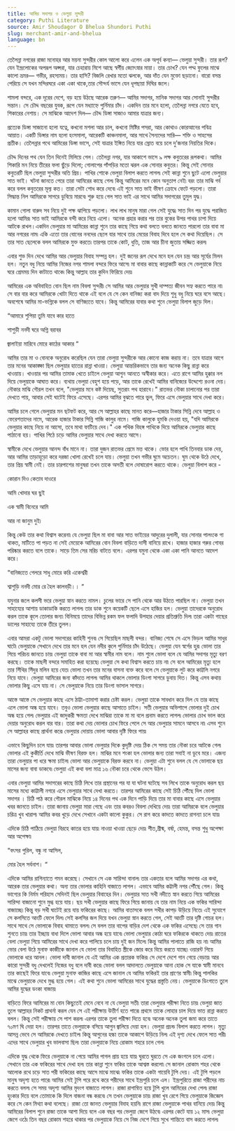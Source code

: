 ```yaml
---
title: আমির সদাগর ও ভেলুয়া সুন্দরী
category: Puthi Literature
source: Amir Shoudagor O Bhelua Shundori Puthi
slug: merchant-amir-and-bhelua
language: bn
---
```


তেলৈন্না নগরের রাজা মনোহর আর ময়না সুন্দরীর কোল আলো করে এলেন এক অপূর্ব কন্যা— ভেলুয়া সুন্দরী। তার রূপ? যেন ইন্দ্রলোকের অপরূপ অপ্সরা, যার চেহারায় মিশে আছে স্বর্গীয় জ্যোৎস্নার মায়া। তার চোখ? যেন পদ্ম ফুলের মাঝে কালো ভ্রমর— গভীর, রহস্যময়। তার হাসি? বিজলি রেখার মতো ঝলকে, আর দাঁত যেন মুক্তো ছড়ানো। বারো বসন্ত পেরিয়ে সে যখন মন্দিরঘরে একা একা থাকে,তার সৌন্দর্য ভাসে যেন ধূপছায়া দিঘির জলে।

শামলা বন্দরে, এক দূরের দেশে, বড় হয়ে উঠছে আরেক তরুণ— আমির সদাগর, মানিক সদাগর আর সোনাই সুন্দরীর সন্তান। সে চৌদ্দ বছরের যুবক, রূপে যেন মধ্যাহ্নে পুর্নিমার চাঁদ। একদিন তার মনে হলো, তেলৈন্না নগরে যেতে হবে, শিকারের নেশায়। সে মাঝিকে আদেশ দিল— চৌদ্দ ডিঙ্গা সাজাও আমার যাত্রার জন্য।

প্রত্যেক ডিঙ্গা সাজানো হলো যত্নে, কখনো মশলা আর চাল, কখনো মিষ্টির পসরা, আর কোথাও কোরআনের পবিত্র আয়াত। একটি ডিঙ্গার নাম হলো হংসমালা, আরেকটি কাঞ্চনমালা, আর সাথে সৈন্যদের সারি— শক্তি ও সাহসের প্রতীক। তেলৈন্নার পথে আমিরের ডিঙ্গা ভাসে, সেই যাত্রার ইঙ্গিত নিয়ে যার স্রোত বয়ে চলে দু’জনার নিয়তির দিকে।

চৌদ্দ দিনের পথ যেন তিন দিনেই মিলিয়ে গেল। তেলৈন্না নগর, যার আকাশে ভাসে ৯ লক্ষ কবুতরের রূপকথা। আমির শিকারি মন নিয়ে তীরের ফলা ছুঁড়ে দিলো; গোলাপের পাঁপড়ির মতো ঝরল এক সোনার কবুতর। কিন্তু সেই সোনার কবুতরটি ছিল ভেলুয়া সুন্দরীর অতি প্রিয়। পাখির শোকে ভেলুয়া বিলাপ করতে লাগল৷ সেই কান্না শুনে ছুটে এলো ভেলুয়ার সাত ভাই। ঘটনা জানতে পেরে তারা আমিরের কাছে গেল৷ কিন্তু আমিরের মনে কোন অনুতাপ নেই৷ বরং তার মাঝি গর্ব করে বলল কবুতরের মূল্য কত। তারা সেটা শোধ করে দেবে৷ এই শুনে সাত ভাই ভীষণ ক্রোধে ফেটে পড়লো। তারা সিদ্ধান্ত নিল আমিরকে সাগরে ডুবিয়ে মারবে৷ শুরু হয়ে গেল সাত ভাই এর সাথে আমির সদাগরের তুমুল যুদ্ধ।

কামান গোলা বারুদ সব নিয়ে দুই পক্ষ ঝাপিয়ে পড়লো। লাখ লাখ মানুষ মারা গেল সেই যুদ্ধে৷ সাত দিন পর যুদ্ধে পরাজিত হলো আমির৷ সাত ভাই আমিরকে বন্দী করে নিয়ে এলো। অনেক প্রহার করার পর তার বুকের উপর পাথর চাপা দিয়ে আটকে রাখল।একদিন ভেলুয়ার মা আমিরের কান্না শুনে তার কাছে গিয়ে কথা বলতে বলতে জানতে পারলো তার বাবা মা আর নগরের নাম৷ একি এতো তার বোনের ননদের ছেলে যার সাথে তার মেয়ের বিবাহ দিবে হলে সে কথা দিয়েছিল। সে তার সাত ছেলেকে বলল আমিরকে মুক্ত করতে৷ তারপর তাকে কোট, ধুতি, তাজ আর চীনা জুতায় সজ্জিত করল৷

এবার শুভ দিন দেখে আমির আর ভেলুয়ার বিবাহ সম্পন্ন হল। দুই জনের রূপ দেখে মনে হল যেন চন্দ্র আর সূর্যের মিলন হল। নতুন বধু নিয়ে আমির নিজের নগর শামলা বন্দরে ফিরে আসে৷ মা বাবার কাছে কান্নাকাটি করে সে ভেলুয়াকে নিয়ে ঘরে প্রেমময় দিন কাটাতে থাকে৷ কিন্তু আল্লাহ তার কুদিন ফিরিয়ে দেয়৷

আমিরের এক অবিবাহিত বোন ছিল নাম বিবলা সুন্দরী৷ সে আমির আর ভেলুয়ার সুখী দাম্পত্য জীবন সহ্য করতে পারে না৷ সে বার বার করে আমিরকে খোটা দিতে থাকে এই বলে যে সে কেন বানিজ্য করা বাদ দিয়ে শুধু বধু নিয়ে ঘরে বসে আছে। অবশেষে আমির মা-ভগ্নিকে বলল সে বাণিজ্যতে যাবে। কিন্তু আমিরের যাবার কথা শুনে ভেলুয়া বিলাপ জুড়ে দিল।

“আমারে শুপিয়া তুমি যাবে কার হাতে

শাশুড়ী ননদী ঘরে অগ্নি বরাবর

জ্বালাইয়া মারিবে মোরে কাঠের আকার “

আমির তার মা ও বোনকে অনুরোধ করেছিল যেন তারা ভেলুয়া সুন্দরীকে আর কোনো কাজ করায় না। তবে যাত্রার আগে তার মনের আকাঙ্ক্ষা ছিল ভেলুয়ার হাতের রান্না খাওয়া। ভেলুয়া আন্তরিকভাবে তার জন্য অনেক কিছু রান্না করে খাওয়ায়। খাওয়ার পর আমির তামাক খেতে চাইলে ভেলুয়া আগুন আনতে অস্বীকার করে। এতে রাগে আমির হুক্কার নল দিয়ে ভেলুয়াকে আঘাত করে। ব্যথায় ভেলুয়া বেহুশ হয়ে পড়ে, আর তাকে রেখেই আমির বানিজ্যের উদ্দেশ্যে রওনা দেয়। নৌকার মাঝি গৌরল তখন বলে, "ভেলুয়ার মনে কষ্ট দিয়েছ, সুতরাং পথ হারাবে।" রাতভর নৌকা চালানোর পর তারা দেখতে পায়, আবার সেই ঘাটেই ফিরে এসেছে। এরপর আমির বুঝতে পারে ভুল, ফিরে এসে ভেলুয়ার সাথে দেখা করে।

আমির চলে গেলে ভেলুয়ার মন ছটফট করে, আর সে আল্লাহর কাছে মানত করে—হাজার টাকার সিন্নি দেবে আল্লাহ ও ফেরেশতাদের নামে, আরেক হাজার টাকার সিন্নি গাজি কালুর নামে। গাজি কালুকে হুমকি দেওয়া হয়, "যদি আমিরকে ভেলুয়ার কাছে নিয়ে না আসো, তবে মাথা ফাটিয়ে দেব।" এক পথিক বিহঙ্গ পাখিকে দিয়ে আমিরকে ভেলুয়ার কাছে পাঠানো হয়। পাখির পিঠে চড়ে আমির ভেলুয়ার সাথে দেখা করতে আসে।

স্বামীকে দেখে ভেলুয়ার আনন্দ বাঁধ মানে না। তারা দুজন রাতভর প্রেমে মত্ত থাকে। ভোর হলে পাখি তিনবার ডাক দেয়, আর আমির তাড়াহুড়ো করে দরজা খোলা রেখেই চলে যায়। ভেলুয়া তখন গভীর ঘুমে অচেতন। ঘুম থেকে উঠে দেখে, তার প্রিয় স্বামী নেই। তার চারপাশের মানুষরা তখন তাকে অসতী বলে দোষারোপ করতে থাকে। ভেলুয়া বিলাপ করে -

কোরান দিও কেতাব দাওরে

আমি খোদার ঘর ছুই

এক স্বামী বিনেরে আমি

আর না জানুম দুই৷

কিন্তু কেউ তার কথা বিশ্বাস করেনা৷ যে ভেলুয়া ছিল মা বাবা আর সাত ভাইয়ের আদুরের দুলালী, যার সোনার পালংকে গা থাকত, মাটিতে পা পড়ত না সেই মেয়েকে আমিরের বোন বিবলা বাড়িতে দাসী বানিয়ে রাখে। হাজার হাজার গরুর গোবর পরিষ্কার করতে বলে তাকে। সাড়ে তিম সের মরিচ বাটতে বলে। এরপর যমুনা থেকে একা একা পানি আনতে আদেশ করে।

“বানিজ্যতে গেলরে সাধু মোরে করি একেশ্বরী

শ্বাশুড়ি ননদী মোর রে হৈল কালবড়ী।। “

যমুনার জলে কলসী ভরে ভেলুয়া স্নান করতে নামল। চুলের ভারে সে পানি থেকে আর উঠতে পারছিল না। ভেলুয়া তখন সাহায্যের আশায় ডাকাডাকি করতে লাগল৷ তার ডাক শুনে কয়েকটি ছেলে এসে হাজির হল। ভেলুয়া তাদেরকে অনুরোধ করল তাকে কূলে তোলার জন্য৷ বিনিময়ে তাদের বিভিন্ন রকম ফল ফলাদি উপহার দেয়ার প্রতিশ্রুতি দিল৷ তারা একটা গাছের ডালের সাহায্যে তাকে তীরে তুলল।

এবার আমরা একটু ভোলা সদাগরের কাহিনী শুনব৷ সে গিয়েছিল মাছলী বন্দর। বানিজ্য শেষে সে এসে ভিড়ল আমির সাধুর ঘাটে৷ ভেলুয়াকে সেখানে দেখে তার মনে হল যেন নদীর কুলে পুর্নিমার চাঁদ উঠেছে। ভেলুয়া যেন স্বর্গের হুর৷ ভোলা তার গিয়ে পরিচয় জানতে চায়৷ ভেলুয়া তাকে বাবা মা আর স্বামীর নাম বলে। নাম শুলে ভোলা বলে যে আমির সদাগর মৃত্যু বরণ করছে। তাকে মাছলী বন্দরে সমাহিত করা হয়েছে৷ ভেলুয়া সে কথা বিশ্বাস করতে চায় না৷ সে বলে আমিরের মৃত্যু হলে তার সিঁথির সিঁদুর মলিন হয়ে যেত৷ ভোলা তখন তার মনের বাসনা ব্যক্ত করে বলে সে ভেলুয়াকে লুট করে কাট্টলি নগরে নিয়ে যাবে। ভেলুয়া আমিরের জন্য কাঁদতে লাগল৷ আমির থাকলে ভোলার ডিংগা সাগরে ডুবায় দিত। কিন্তু এসব কথায় ভোলার কিছু এসে যায় না। সে ভেলুয়াকে নিয়ে তার ডিংগা ভাসাল সাগরে।

আস্তে আস্তে সে ভেলুয়ার কাছে এসে ঠাট্টা-তামাশা করার চেষ্টা করল। ভেলুয়া তাকে সাবধান করে দিল যে তার কাছে এলে ভোলা অন্ধ হয়ে যাবে। তবুও ভোলা ভেলুয়ার কাছে আসাতে চাইল। সতী ভেলুয়ার অভিশাপে ভোলার দুই চোখ অন্ধ হয়ে গেল৷ ভেলুয়ার এই জাদুকরী ক্ষমতা দেখে মাঝিরা তাকে মা মা বলে প্রনাম করতে লাগল৷ ভোলার চোখ ভাল করে দেয়ার অনুরোধ করল বার বার। তারা কথা দেয় ভোলার চোখ ফিরে পেলে সে আর ভেলুয়ার সামনে আসবে না৷ এসব শুনে সে আল্লাহর কাছে প্রার্থনা করে৷ ভেলুয়ার দোয়ায় ভোলা আবার দৃষ্টি ফিরে পায়৷

এভাবে কিছুদিন চলে যায়৷ তারপর আবার ভোলা ভেলুয়ার দিকে কুদৃষ্টি দেয়৷ ঠিক সে সময় তার নৌকা চরে আটকে গেল৷ ভোলার এই কুকীর্তি দেখে মাঝি ভীষণ বিরক্ত হল। মাঝির মনে শংকা হল ভোলার জন্য তারা সবাই না ডুবে মরে। এজন্য তারা ভেলুয়ার পা ধরে ক্ষমা চাইল৷ ভোলা আর ভেলুয়াকে বিরক্ত করবে না। ভেলুয়া এটা শুনে বলল যে সে ভোলাকে ছয় মাসের জন্য বাবা ডাকবে৷ ভেলুয়া এই কথা বলা মাত্র ১৬ নৌকা চরে থেকে ভেসে উঠল।

এবার ভেলুয়া আমির সদাগরের কাছে চিঠি লিখে তার প্রস্থানের পর যা যা ঘটনা ঘটেছে সব লিখে তাকে অনুরোধ করল ছয় মাসের মধ্যে কাট্টালী নগরে এসে ভেলুয়ার সাথে দেখা করতে। তারপর আমিরের কাছে সেই চিঠি পৌঁছে দিল ভোলা সদাগর । চিঠি পাঠ করে গৌরল মাঝিকে নিয়ে ১৪ দিনের পথ এক দিনে পাড়ি দিয়ে তার মা বাবার কাছে এসে ভেলুয়ার খবর জানতে চাইল। তারা জানায় ভেলুয়া মারা গেছে এবং তার কবরও বিবলা দেখিয়ে দেয়৷ তারা আমিরকে বলে ভেলুয়ার চরিত্র খুব খারাপ৷ আমির কবর খুড়ে দেখে সেখানে একটা কালো কুকুর। সে রাগ করে কাদতে কাদতে রাগন্যা চলে যায়৷

এদিকে চিঠি পাঠিয়ে ভেলুয়া বিরহে কাতর হয়ে যায়৷ নাওয়া খাওয়া ছেড়ে দেয়৷ শীত,গ্রীষ্ম, বর্ষা, হেমন্ত, বসন্ত শুধু অপেক্ষা আর অপেক্ষা৷

“বৎসর পুরিল, বন্ধু না আসিল,

মোর হৈল সর্বনাশ। “

এদিকে আমির রাগিন্যাতে গমন করেছে। সেখানে সে এক সারিন্দা বানাল৷ তার একতার বলে আমির সদাগর এর কথা, আরেক তার ভেলুয়ার কথা। অন্য তার ভোলার কাহিনি বাজাতে লাগল। এভাবে আমির কট্টালী নগর পৌঁছে গেল। কিন্তু ভাগ্যের কি নির্মম পরিহাস সেদিনই ছিল ভেলুয়ার বিবাহের দিন। ভেলুয়ার সাত সখী নদীতে স্নান করতে গিয়ে আমিরের সারিন্দা বাজানো শুনে মুগ্ধ হয়ে যায়। ছয় সখী ভেলুয়ার কাছে ফিরে গিয়ে জানায় যে তার নাম নিয়ে এক ফকির সারিন্দা বাজাচ্ছে৷ কিন্তু বড় সখী ঘাটেই রয়ে যায় ফকিরের কাছে। আমির বাতাসকে বলল সখীর কাপড় উড়িয়ে নিতে৷ এই সুযোগে সে কলসিতে আংটি ফেলে দিল৷ সেই কলসির জল দিয়ে যখন ভেলুয়া স্নান করতে গেল, সেই আংটি তার দৃষ্টি গোচর হল। সাথে সাথে সে ভোলাকে বিবাহ থামাতে বলল৷ সে বলল তার বাপের বাড়ির দেশ থেকে এক ফকির এসেছে৷ সে তার গান শুনতে চায়৷ তার ইচ্ছায় বাধা দিলে ভোলা আবার অন্ধ হয়ে যাবে৷ ভোলা ভেলুয়ার কোঠা ঘরে ফকিরকে থাকতে দেয়৷ রাতের বেলা ভেলুয়া গিয়ে আমিরের সাথে দেখা করে পালিয়ে চলে চায় দুই জন মিলে৷ কিন্তু আমির পালাতে রাজি হয় না৷ আমির ভোর বেলা উঠে মুনাফ কাজীকে জানাল যে ভোলা তার বিবাহিত স্ত্রীকে জোর করে বিয়ে করতে যাচ্ছে৷ ওয়ারন্ট গিয়ে ভোলাকে ধরে আনল। ভোলা দাবী জানাল যে এই আমির এক প্রতারক ফকির৷ সে দেশে দেশে গান গেয়ে বেড়ায়৷ আর কারো সুন্দরী বধু দেখলেই নিজের বধু বলে দাবী করে৷ ভোলা বলল আদালতে ভেলুয়াকে আনা হোক সে যাকে স্বামী মানবে তার কাছেই ফিরে যাবে৷ ভেলুয়া মুনাফ কাজির কাছে এসে জানাল যে আমির ফকিরই তার প্রাণের স্বামী৷ কিন্তু পালকির মাঝে ভেলুয়াকে দেখে মুগ্ধ হয়ে গেল। এই কথা শুনে ভোলা আমিরের সাথে যুদ্ধের প্রস্তুতি নেয়। ভেলুয়াকে ডিংগাতে তুলে আমির যুদ্ধের ডংকা বাজায়৷

বাড়িতে ফিরে আমিরের মা বোন কিছুতেই মেনে নেবে না যে ভেলুয়া সতী৷ তারা ভেলুয়ার পরীক্ষা নিতে চায়৷ ভেলুয়া জাত তুলে আল্লাহর নিকট প্রাথর্না করল যেন সে এই পরীক্ষায় উত্তীর্ণ হতে পারে৷ প্রথমে তাকে লোহার চাল দিয়ে ভাত রান্না করতে বলল। কিন্তু সেই পরীক্ষায় সে পাশ করল৷ এরপর তাকে তুলা পরীক্ষা দিতে হবে৷ অনেক অনেক তুলা জমা করে তাতে ৭০মণ ঘি দেয়া হল। তারপর তাতে ভেলুয়াকে বসিয়ে আগুন জ্বালিয়ে দেয়া হল। ভেলুয়া প্রচন্ড বিলাপ করতে লাগল। মৃত্যু আসন্ন ভেবে সে আমিরকে দেখতে চাইল৷ কিন্তু আগুনের হল্কা তাকে আকাশে উড়িয়ে নিল৷ এই দৃশ্য দেখে ফেলে সাত পরী৷ এদের সাথে ভেলুয়ার খুব ভালবাসা ছিল৷ তারা ভেলুয়াকে নিয়ে রোকাম শহরে চলে গেল৷

এদিকে যুদ্ধ থেকে ফিরে ভেলুয়াকে না পেয়ে আমির পাগল প্রায় হয়ে যায়৷ ঘুরতে ঘুরতে সে এক জংগলে চলে এলো। সেখানে তার এক ফকিরের সাথে দেখা হল৷ তার কান্না শুনে ফকির তাকে আশ্বস্ত করলো৷ সে জানাল রোকাম শহর থেকে আলোক রথে চড়ে সাত পরী ফকিরের কাছে আসে মাঝে মাঝে৷ ফকির তাকে একটা গায়েবি টুপি দেয়। এই টুপি পড়লে মানুষ অদৃশ্য হতে পারে৷ আমির সেই টুপি পরে রথে করে পরীদের সাথে ইন্দ্রপুরি চলে এল। ইন্দ্রপুরিতে রাজা পরীদের নাচ করতে বলল৷ সে সময় অদৃশ্য আমির মৃদংগ বাজাতে লাগল। রাজা রাগান্বিত হয়ে টুপি খুলে আমিরের দেখা পেল৷ রাজা হুংকার দিয়ে বলে তোমাকে কি দিলে বাজনা বন্ধ করবে৷ সে তখন ভেলুয়াকে চায়৷ রাজা খুব রেগে গিয়ে ভেলুয়াকে জিজ্ঞেস করে সে কেন মিথ্যা কথা বলেছে। রাজা তো জানত ভেলুয়ার বিবাহ হয়নি৷ রাগে রাজা ভেলুয়াকে পাথর বানিয়ে দেয়৷ কিন্তু আমিরের বিলাপ শুনে রাজা তাকে আশা দিয়ে বলে এক বছর পর ভেলুয়া জেগে উঠবে৷ এরপর কেটে যায় ১২ মাস৷ ভেলুয়া জেগে ওঠে৷ তিন বছর রোকাম শহরে থাকার পর ভেলুয়াকে নিয়ে সে নিজ দেশে গিয়ে সুখে শান্তিতে বাস করতে লাগল৷

